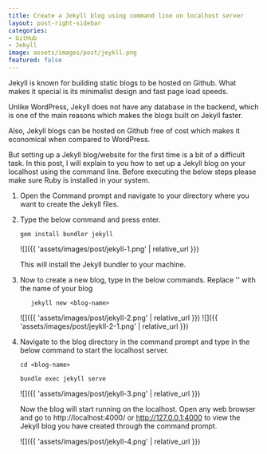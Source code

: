 ```yaml
---
title: Create a Jekyll blog using command line on localhost server
layout: post-right-sidebar
categories:
- GitHub
- Jekyll
image: assets/images/post/jeykll.png
featured: false
---
```


Jekyll is known for building static blogs to be hosted on Github.  What makes it special is its minimalist design and fast page load speeds. 

Unlike WordPress, Jekyll does not have any database in the backend, which is one of the main reasons which makes the blogs built on Jekyll faster.

Also, Jekyll blogs can be hosted on Github free of cost which makes it economical when compared to WordPress. 

But setting up a Jekyll blog/website for the first time is a bit of a difficult task. In this post, I will explain to you how to set up a Jekyll blog on your localhost using the command line. Before executing the below steps please make sure Ruby is installed in your system.


1. Open the Command prompt and navigate to your directory where you want to create the Jekyll files.
2. Type the below command and press enter.

	`gem install bundler jekyll`

	![]({{ 'assets/images/post/jekyll-1.png' | relative_url }})
 
	This will install the Jekyll bundler to your machine.
		 
3. Now to create a new blog, type in the below commands. Replace '<blog-name>' with the name of your blog
		
	`	jekyll new <blog-name>`
	
	![]({{ 'assets/images/post/jekyll-2.png' | relative_url }})
	![]({{ 'assets/images/post/jeykll-2-1.png' | relative_url }})
	
4. Navigate to the blog directory in the command prompt and type in the below command to start the localhost server.
	

	`cd <blog-name>`
	
	`bundle exec jekyll serve`

	
	![]({{ 'assets/images/post/jekyll-3.png' | relative_url }})
	
	Now the blog will start running on the localhost. Open any web browser and go to http://localhost:4000/ or http://127.0.0.1:4000 to view the Jekyll blog you have created through the command prompt.
	
	![]({{ 'assets/images/post/jekyll-4.png' | relative_url }})
